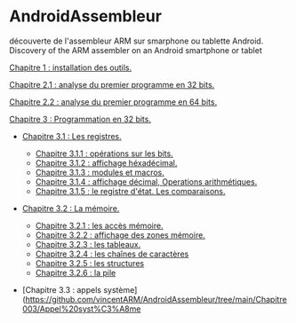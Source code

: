 # AndroidAssembleur
découverte de l'assembleur ARM sur smarphone ou tablette Android. Discovery of the ARM assembler on an Android smartphone or tablet

[Chapitre 1 : installation des outils.](https://github.com/vincentARM/AndroidAssembleur/tree/main/Chapitre001)

[Chapitre 2.1 : analyse du premier programme en 32 bits.](https://github.com/vincentARM/AndroidAssembleur/blob/main/Chapitre002/32%20bits)

[Chapitre 2.2 : analyse du premier programme en 64 bits.](https://github.com/vincentARM/AndroidAssembleur/blob/main/Chapitre002/64%20bits)

[Chapitre 3 : Programmation en 32 bits.](https://github.com/vincentARM/AndroidAssembleur/blob/main/Chapitre003)

   * [Chapitre 3.1 : Les registres.](https://github.com/vincentARM/AndroidAssembleur/tree/main/Chapitre003/Les%20registres)

     * [Chapitre 3.1.1 : opérations sur les bits.](https://github.com/vincentARM/AndroidAssembleur/tree/main/Chapitre003/Les%20registres/Op%C3%A9rations%20sur%20les%20bits)
     * [Chapitre 3.1.2 : affichage héxadécimal.](https://github.com/vincentARM/AndroidAssembleur/tree/main/Chapitre003/Les%20registres/Affichage%20h%C3%A9xad%C3%A9cimal)
     * [Chapitre 3.1.3 : modules et macros.](https://github.com/vincentARM/AndroidAssembleur/tree/main/Chapitre003/Les%20registres/Modules%20et%20macros)
     * [Chapitre 3.1.4 : affichage décimal, Operations arithmétiques.](https://github.com/vincentARM/AndroidAssembleur/tree/main/Chapitre003/Les%20registres/Affichage%20d%C3%A9cimal%2Cop%C3%A9rations%20arithm%C3%A9tiques)
     * [Chapitre 3.1.5 : le registre d'état. Les comparaisons.](https://github.com/vincentARM/AndroidAssembleur/tree/main/Chapitre003/Les%20registres/le%20registre%20d'%C3%A9tat)
  * [Chapitre 3.2 : La mémoire.](https://github.com/vincentARM/AndroidAssembleur/tree/main/Chapitre003/La%20m%C3%A9moire)
     * [Chapitre 3.2.1 : les accès mémoire.](https://github.com/vincentARM/AndroidAssembleur/tree/main/Chapitre003/La%20m%C3%A9moire/Les%20acc%C3%A8s%20m%C3%A9moire)
     * [Chapitre 3.2.2 : affichage des zones mémoire.](https://github.com/vincentARM/AndroidAssembleur/tree/main/Chapitre003/La%20m%C3%A9moire/Affichage%20des%20zones%20m%C3%A9moire)
     * [Chapitre 3.2.3 : les tableaux.](https://github.com/vincentARM/AndroidAssembleur/tree/main/Chapitre003/La%20m%C3%A9moire/Les%20tableaux)
     * [Chapitre 3.2.4 : les chaînes de caractères](https://github.com/vincentARM/AndroidAssembleur/tree/main/Chapitre003/La%20m%C3%A9moire/Les%20cha%C3%AEnes%20de%20caract%C3%A8res)
     * [Chapitre 3.2.5 : les structures](https://github.com/vincentARM/AndroidAssembleur/tree/main/Chapitre003/La%20m%C3%A9moire/Les%20structures)
     * [Chapitre 3.2.6 : la pile](https://github.com/vincentARM/AndroidAssembleur/tree/main/Chapitre003/La%20m%C3%A9moire/La%20pile)
  * [Chapitre 3.3 : appels système](https://github.com/vincentARM/AndroidAssembleur/tree/main/Chapitre003/Appel%20syst%C3%A8me


 
